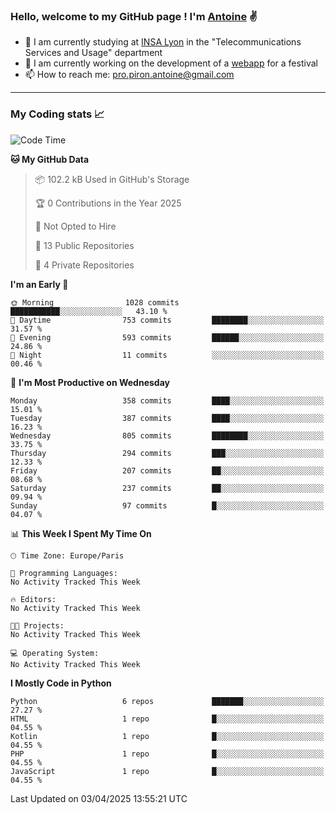 ### Hello, welcome to my GitHub page ! I'm [Antoine](https://github.com/AntoinePiron) ✌️

- 🌱 I am currently studying at [INSA Lyon](https://www.insa-lyon.fr) in the "Telecommunications Services and Usage" department
- 🔭 I am currently working on the development of a [webapp](https://github.com/24HeuresINSA/Overbookd) for a festival
- 📫 How to reach me: [pro.piron.antoine@gmail.com](mailto:pro.piron.antoine@gmail.com)

---

### My Coding stats 📈
<!--START_SECTION:waka-->
![Code Time](http://img.shields.io/badge/Code%20Time-214%20hrs%209%20mins-blue)

**🐱 My GitHub Data** 

> 📦 102.2 kB Used in GitHub's Storage 
 > 
> 🏆 0 Contributions in the Year 2025
 > 
> 🚫 Not Opted to Hire
 > 
> 📜 13 Public Repositories 
 > 
> 🔑 4 Private Repositories 
 > 
**I'm an Early 🐤** 

```text
🌞 Morning                1028 commits        ███████████░░░░░░░░░░░░░░   43.10 % 
🌆 Daytime                753 commits         ████████░░░░░░░░░░░░░░░░░   31.57 % 
🌃 Evening                593 commits         ██████░░░░░░░░░░░░░░░░░░░   24.86 % 
🌙 Night                  11 commits          ░░░░░░░░░░░░░░░░░░░░░░░░░   00.46 % 
```
📅 **I'm Most Productive on Wednesday** 

```text
Monday                   358 commits         ████░░░░░░░░░░░░░░░░░░░░░   15.01 % 
Tuesday                  387 commits         ████░░░░░░░░░░░░░░░░░░░░░   16.23 % 
Wednesday                805 commits         ████████░░░░░░░░░░░░░░░░░   33.75 % 
Thursday                 294 commits         ███░░░░░░░░░░░░░░░░░░░░░░   12.33 % 
Friday                   207 commits         ██░░░░░░░░░░░░░░░░░░░░░░░   08.68 % 
Saturday                 237 commits         ██░░░░░░░░░░░░░░░░░░░░░░░   09.94 % 
Sunday                   97 commits          █░░░░░░░░░░░░░░░░░░░░░░░░   04.07 % 
```


📊 **This Week I Spent My Time On** 

```text
🕑︎ Time Zone: Europe/Paris

💬 Programming Languages: 
No Activity Tracked This Week

🔥 Editors: 
No Activity Tracked This Week

🐱‍💻 Projects: 
No Activity Tracked This Week

💻 Operating System: 
No Activity Tracked This Week
```

**I Mostly Code in Python** 

```text
Python                   6 repos             ███████░░░░░░░░░░░░░░░░░░   27.27 % 
HTML                     1 repo              █░░░░░░░░░░░░░░░░░░░░░░░░   04.55 % 
Kotlin                   1 repo              █░░░░░░░░░░░░░░░░░░░░░░░░   04.55 % 
PHP                      1 repo              █░░░░░░░░░░░░░░░░░░░░░░░░   04.55 % 
JavaScript               1 repo              █░░░░░░░░░░░░░░░░░░░░░░░░   04.55 % 
```




 Last Updated on 03/04/2025 13:55:21 UTC
<!--END_SECTION:waka-->
